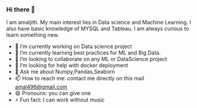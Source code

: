 ### Hi there 👋
I am amaljith. My main interest lies in Data science and Machine Learning. I also have basic knowledge of MYSQL and Tableau. I am always curious to learn something new.





- 🔭 I’m currently working on Data science project
- 🌱 I’m currently learning best practices for ML and Big Data.
- 👯 I’m looking to collaborate on any ML or DataScience project
- 🤔 I’m looking for help with docker deployment
- 💬 Ask me about Numpy,Pandas,Seaborn
- 📫 How to reach me: contact me directly on this mail amal496@gmail.com
- 😄 Pronouns: you can give one
- ⚡ Fun fact: I can work without music

